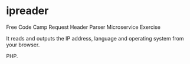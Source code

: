 # ipreader

Free Code Camp Request Header Parser Microservice Exercise

It reads and outputs the IP address, language and operating system from your browser.

PHP.
